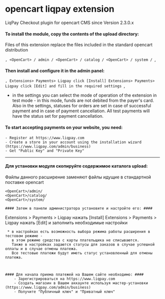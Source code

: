 opencart liqpay extension
===============

LiqPay Checkout plugin for opencart CMS since Version 2.3.0.x

#### To install the module, copy the contents of the upload directory: ####
Files of this extension replace the files included in the standard opencart distribution

``,
<OpenCart> / admin /
<OpenCart> / catalog /
<OpenCart> / system /
``,

#### Then install and configure it in the admin panel: ####

``,
Extensions> Payments> Liqpay click [Install]
Extensions> Payments> Liqpay click [Edit] and fill in the required settings
``,
 * in the settings you can select the mode of operation of the extension in test mode -
   in this mode, funds are not debited from the payer's card.
   Also in the settings, statuses for orders are set in case of successful payment and in case of payment cancellation.
   All test payments will have the status set for payment cancellation.
   


#### To start accepting payments on your website, you need: ####
    - Register at https://www.liqpay.com
    - Create a store in your account using the installation wizard (https://www.liqpay.com/admin/business)
    - Get "Public Key" and "Private Key"

--------------------

#### Для установки модуля скопируйте содержимое каталога upload: ####
Файлы данного расширение заменяют файлы идущие в стандартной поставке opencart

```
<OpenCart>/admin/
<OpenCart>/catalog/
<OpenCart>/system/

#### Затем в панели администратора установите и настройте его: ####

```
Extensions > Payments > Liqpay нажать [Install]
Extensions > Payments > Liqpay нажать [Edit] и заполнить необходимые настройки
```
 * в настройках есть возможность выбора режима работы расширения в тестовом режиме - 
   в этом режиме средства с карты плательщика не списываются. 
   Также в настройках задаются статусы для заказов в случае успешной оплаты и в случае отмены платежа.
   Все тестовые платежи будут иметь статус установленный для отмены платежа.
   


#### Для начала приема платежей на Вашем сайте необходимо: ####
    - Зарегистрироваться на https://www.liqpay.com
    - Создать магазин в Вашем аккаунте используя мастер-установки (https://www.liqpay.com/admin/business)
    - Получите "Публичный ключ" и "Приватный ключ"

